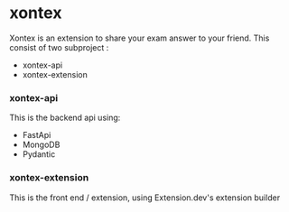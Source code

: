 # xontex
Xontex is an extension to share your exam answer to your friend. This consist of two subproject :  
- xontex-api
- xontex-extension

### xontex-api
This is the backend api using:
- FastApi
- MongoDB
- Pydantic

### xontex-extension
This is the front end / extension, using Extension.dev's extension builder

